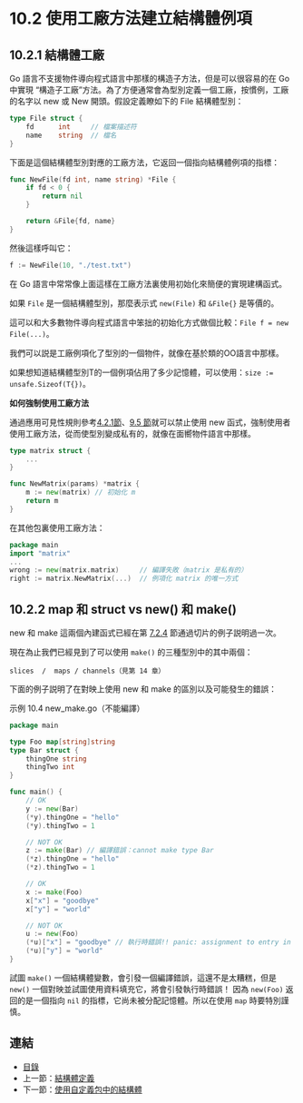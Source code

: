 # 10.2 使用工廠方法建立結構體例項

## 10.2.1 結構體工廠

Go 語言不支援物件導向程式語言中那樣的構造子方法，但是可以很容易的在 Go 中實現 “構造子工廠”方法。為了方便通常會為型別定義一個工廠，按慣例，工廠的名字以 new 或 New 開頭。假設定義瞭如下的 File 結構體型別：

```go
type File struct {
    fd      int     // 檔案描述符
    name    string  // 檔名
}
```

下面是這個結構體型別對應的工廠方法，它返回一個指向結構體例項的指標：

```go
func NewFile(fd int, name string) *File {
    if fd < 0 {
        return nil
    }

    return &File{fd, name}
}
```

然後這樣呼叫它：

```go
f := NewFile(10, "./test.txt")
```

在 Go 語言中常常像上面這樣在工廠方法裏使用初始化來簡便的實現建構函式。

如果 `File` 是一個結構體型別，那麼表示式 `new(File)` 和 `&File{}` 是等價的。

這可以和大多數物件導向程式語言中笨拙的初始化方式做個比較：`File f = new File(...)`。

我們可以説是工廠例項化了型別的一個物件，就像在基於類的OO語言中那樣。

如果想知道結構體型別T的一個例項佔用了多少記憶體，可以使用：`size := unsafe.Sizeof(T{})`。

**如何強制使用工廠方法**

通過應用可見性規則參考[4.2.1節](04.2.md)、[9.5 節](09.5.md)就可以禁止使用 new 函式，強制使用者使用工廠方法，從而使型別變成私有的，就像在面嚮物件語言中那樣。

```go
type matrix struct {
    ...
}

func NewMatrix(params) *matrix {
    m := new(matrix) // 初始化 m
    return m
}
```

在其他包裏使用工廠方法：

```go
package main
import "matrix"
...
wrong := new(matrix.matrix)     // 編譯失敗（matrix 是私有的）
right := matrix.NewMatrix(...)  // 例項化 matrix 的唯一方式
```

## 10.2.2 map 和 struct vs new() 和 make()

new 和 make 這兩個內建函式已經在第 [7.2.4](07.2.md) 節通過切片的例子説明過一次。

現在為止我們已經見到了可以使用 `make()` 的三種型別中的其中兩個：

    slices  /  maps / channels（見第 14 章）

下面的例子説明了在對映上使用 new 和 make 的區別以及可能發生的錯誤：

示例 10.4 new_make.go（不能編譯）

```go
package main

type Foo map[string]string
type Bar struct {
    thingOne string
    thingTwo int
}

func main() {
    // OK
    y := new(Bar)
    (*y).thingOne = "hello"
    (*y).thingTwo = 1

    // NOT OK
    z := make(Bar) // 編譯錯誤：cannot make type Bar
    (*z).thingOne = "hello"
    (*z).thingTwo = 1

    // OK
    x := make(Foo)
    x["x"] = "goodbye"
    x["y"] = "world"

    // NOT OK
    u := new(Foo)
    (*u)["x"] = "goodbye" // 執行時錯誤!! panic: assignment to entry in nil map
    (*u)["y"] = "world"
}
```

試圖 `make()` 一個結構體變數，會引發一個編譯錯誤，這還不是太糟糕，但是 `new()` 一個對映並試圖使用資料填充它，將會引發執行時錯誤！ 因為 `new(Foo)` 返回的是一個指向 `nil` 的指標，它尚未被分配記憶體。所以在使用 `map` 時要特別謹慎。

## 連結

- [目錄](directory.md)
- 上一節：[結構體定義](10.1.md)
- 下一節：[使用自定義包中的結構體](10.3.md)